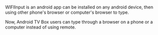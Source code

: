 WIFIInput is an android app can be installed on any android device, then using other phone's browser or computer's browser to type.

Now, Android TV Box users can type through a browser on a phone or a computer instead of using remote.
